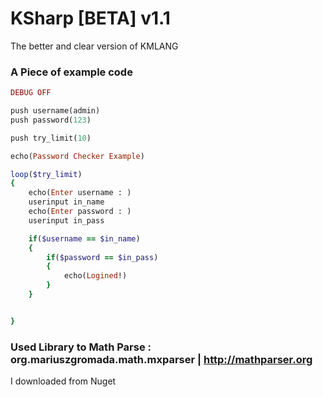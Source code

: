# KSharp [BETA] v1.1
The better and clear version of KMLANG


### A Piece of example code

``` ruby
DEBUG OFF

push username(admin)
push password(123)

push try_limit(10)

echo(Password Checker Example)

loop($try_limit)
{
	echo(Enter username : )
	userinput in_name
	echo(Enter password : )
	userinput in_pass

	if($username == $in_name)
	{
		if($password == $in_pass)
		{
			echo(Logined!)
		}
	}


}

```

### Used Library to Math Parse : org.mariuszgromada.math.mxparser | http://mathparser.org 
I downloaded from Nuget
